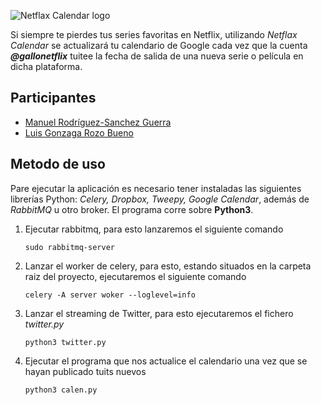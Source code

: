 ![Netflax Calendar logo](http://i.imgur.com/E4wKn4j.png)

Si siempre te pierdes tus series favoritas en Netflix, utilizando *Netflax Calendar* se actualizará tu calendario de Google cada vez que la cuenta ***@gallonetflix*** tuitee la fecha de salida de una nueva serie o película en dicha plataforma.

## Participantes

- [Manuel Rodríguez-Sanchez Guerra](https://github.com/manuelrdsg)
- [Luis Gonzaga Rozo Bueno](https://github.com/luisrozo)

## Metodo de uso

Pare ejecutar la aplicación es necesario tener instaladas las siguientes librerías Python: *Celery, Dropbox, Tweepy, Google Calendar*, además de *RabbitMQ* u otro broker. El programa corre sobre **Python3**.

1. Ejecutar rabbitmq, para esto lanzaremos el siguiente comando
	```
	sudo rabbitmq-server
    ```
    
2. Lanzar el worker de celery, para esto, estando situados en la carpeta raiz del proyecto, ejecutaremos el siguiente comando
	```
	celery -A server woker --loglevel=info
    ```

3. Lanzar el streaming de Twitter, para esto ejecutaremos el fichero *twitter.py*
	```
	python3 twitter.py
    ```
    
4. Ejecutar el programa que nos actualice el calendario una vez que se hayan publicado tuits nuevos
	```
	python3 calen.py
    ```
